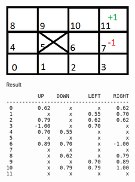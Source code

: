 <img src='gridworld.png'/>


Result
<pre>
          UP    DOWN      LEFT    RIGHT
---------------------------------------     
 0        0.62      x        x     0.62
 1           x      x     0.55     0.70
 2        0.79      x     0.62     0.62
 3       -1.00      x     0.70        x
 4        0.70   0.55        x        x
 5           x      x        x        x
 6        0.89   0.70        x    -1.00
 7           x      x        x        x
 8           x   0.62        x     0.79
 9           x      x     0.70     0.89
10           x   0.79     0.79     1.00
11           x      x        x        x
</pre>
